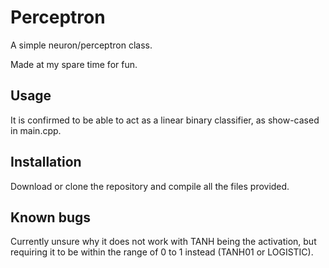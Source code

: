 # Perceptron
A simple neuron/perceptron class.

Made at my spare time for fun.

## Usage
It is confirmed to be able to act as a linear binary classifier, as show-cased in main.cpp.

## Installation
Download or clone the repository and compile all the files provided.

## Known bugs
Currently unsure why it does not work with TANH being the activation, but requiring it to be within the range of 0 to 1 instead (TANH01 or LOGISTIC).
